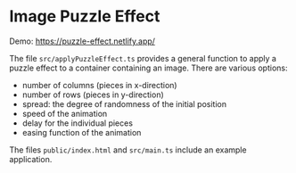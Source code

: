 # Image Puzzle Effect

Demo: https://puzzle-effect.netlify.app/

The file `src/applyPuzzleEffect.ts` provides a general function to apply a puzzle effect to a container containing an image. There are various options:

-   number of columns (pieces in x-direction)
-   number of rows (pieces in y-direction)
-   spread: the degree of randomness of the initial position
-   speed of the animation
-   delay for the individual pieces
-   easing function of the animation

The files `public/index.html` and `src/main.ts` include an example application.
